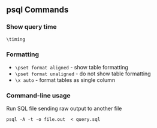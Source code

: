## psql Commands

### Show query time

`\timing`

### Formatting

* `\pset format aligned` - show table formatting
* `\pset format unaligned` - do not show table formatting
* `\x auto` - format tables as single column

### Command-line usage

Run SQL file sending raw output to another file
```
psql -A -t -o file.out  < query.sql
```
